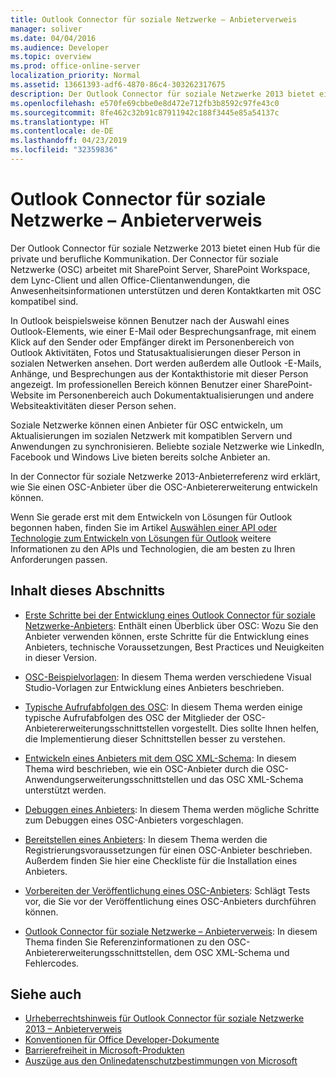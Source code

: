 ```yaml
---
title: Outlook Connector für soziale Netzwerke – Anbieterverweis
manager: soliver
ms.date: 04/04/2016
ms.audience: Developer
ms.topic: overview
ms.prod: office-online-server
localization_priority: Normal
ms.assetid: 13661393-adf6-4870-86c4-303262317675
description: Der Outlook Connector für soziale Netzwerke 2013 bietet einen Hub für die private und berufliche Kommunikation.
ms.openlocfilehash: e570fe69cbbe0e8d472e712fb3b8592c97fe43c0
ms.sourcegitcommit: 8fe462c32b91c87911942c188f3445e85a54137c
ms.translationtype: HT
ms.contentlocale: de-DE
ms.lasthandoff: 04/23/2019
ms.locfileid: "32359836"
---
```

# <a name="outlook-social-connector-provider-reference"></a>Outlook Connector für soziale Netzwerke – Anbieterverweis

Der Outlook Connector für soziale Netzwerke 2013 bietet einen Hub für die private und berufliche Kommunikation. Der Connector für soziale Netzwerke (OSC) arbeitet mit SharePoint Server, SharePoint Workspace, dem Lync-Client und allen Office-Clientanwendungen, die Anwesenheitsinformationen unterstützen und deren Kontaktkarten mit OSC kompatibel sind. 

In Outlook beispielsweise können Benutzer nach der Auswahl eines Outlook-Elements, wie einer E-Mail oder Besprechungsanfrage, mit einem Klick auf den Sender oder Empfänger direkt im Personenbereich von Outlook Aktivitäten, Fotos und Statusaktualisierungen dieser Person in sozialen Netwerken ansehen. Dort werden außerdem alle Outlook -E-Mails, Anhänge, und Besprechungen aus der Kontakthistorie mit dieser Person angezeigt. Im professionellen Bereich können Benutzer einer SharePoint-Website im Personenbereich auch Dokumentaktualisierungen und andere Websiteaktivitäten dieser Person sehen.
  
Soziale Netzwerke können einen Anbieter für OSC entwickeln, um Aktualisierungen im sozialen Netzwerk mit kompatiblen Servern und Anwendungen zu synchronisieren. Beliebte soziale Netzwerke wie LinkedIn, Facebook und Windows Live bieten bereits solche Anbieter an. 
  
In der Connector für soziale Netzwerke 2013-Anbieterreferenz wird erklärt, wie Sie einen OSC-Anbieter über die OSC-Anbietererweiterung entwickeln können. 
  
Wenn Sie gerade erst mit dem Entwickeln von Lösungen für Outlook begonnen haben, finden Sie im Artikel [Auswählen einer API oder Technologie zum Entwickeln von Lösungen für Outlook](../selecting-an-api-or-technology-for-developing-solutions-for-outlook.md) weitere Informationen zu den APIs und Technologien, die am besten zu Ihren Anforderungen passen. 
  
## <a name="in-this-section"></a>Inhalt dieses Abschnitts

- [Erste Schritte bei der Entwicklung eines Outlook Connector für soziale Netzwerke-Anbieters](getting-started-with-developing-an-outlook-social-connector-provider.md): Enthält einen Überblick über OSC: Wozu Sie den Anbieter verwenden können, erste Schritte für die Entwicklung eines Anbieters, technische Voraussetzungen, Best Practices und Neuigkeiten in dieser Version.
    
- [OSC-Beispielvorlagen](osc-sample-templates.md): In diesem Thema werden verschiedene Visual Studio-Vorlagen zur Entwicklung eines Anbieters beschrieben.
    
- [Typische Aufrufabfolgen des OSC](osc-typical-calling-sequences.md): In diesem Thema werden einige typische Aufrufabfolgen des OSC der Mitglieder der OSC-Anbietererweiterungsschnittstellen vorgestellt. Dies sollte Ihnen helfen, die Implementierung dieser Schnittstellen besser zu verstehen.
    
- [Entwickeln eines Anbieters mit dem OSC XML-Schema](developing-a-provider-with-the-osc-xml-schema.md): In diesem Thema wird beschrieben, wie ein OSC-Anbieter durch die OSC-Anwendungserweiterungsschnittstellen und das OSC XML-Schema unterstützt werden.
    
- [Debuggen eines Anbieters](debugging-a-provider.md): In diesem Thema werden mögliche Schritte zum Debuggen eines OSC-Anbieters vorgeschlagen.
    
- [Bereitstellen eines Anbieters](deploying-a-provider.md): In diesem Thema werden die Registrierungsvoraussetzungen für einen OSC-Anbieter beschrieben. Außerdem finden Sie hier eine Checkliste für die Installation eines Anbieters.
    
- [Vorbereiten der Veröffentlichung eines OSC-Anbieters](getting-ready-to-release-an-osc-provider.md): Schlägt Tests vor, die Sie vor der Veröffentlichung eines OSC-Anbieters durchführen können.
    
- [Outlook Connector für soziale Netzwerke – Anbieterverweis](outlook-social-connector-provider-reference-0.md): In diesem Thema finden Sie Referenzinformationen zu den OSC-Anbietererweiterungsschnittstellen, dem OSC XML-Schema und Fehlercodes.
    
## <a name="see-also"></a>Siehe auch

- [Urheberrechtshinweis für Outlook Connector für soziale Netzwerke 2013 – Anbieterverweis](outlook-social-connector-2013-provider-reference-copyright-notice.md) 
- [Konventionen für Office Developer-Dokumente](https://msdn.microsoft.com/office/aa905365.aspx)   
- [Barrierefreiheit in Microsoft-Produkten](https://www.microsoft.com/enable/products/default.aspx)  
- [Auszüge aus den Onlinedatenschutzbestimmungen von Microsoft](https://privacy.microsoft.com/de-DE/privacystatement)
    

